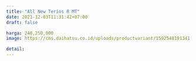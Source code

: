 ```yaml
---
title: "All New Terios R MT"
date: 2021-12-03T11:31:42+07:00
draft: false

harga: 248,250,000
image: https://cms.daihatsu.co.id/uploads/productvariant/1592548191341.png

detail: 
---
```


